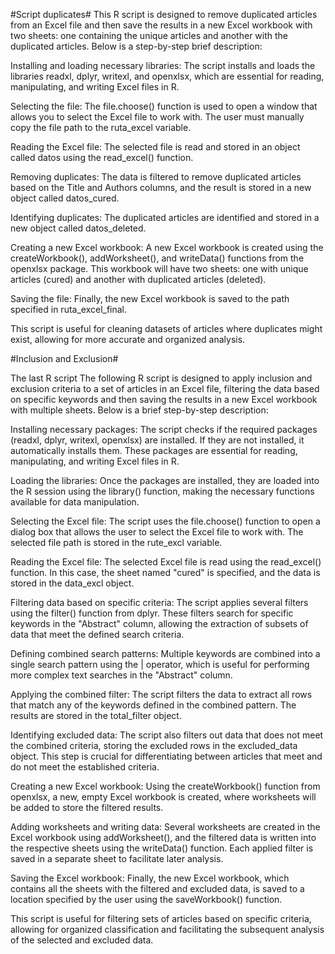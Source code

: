 #Script duplicates#
This R script is designed to remove duplicated articles from an Excel file and then save the results in a new Excel workbook with two sheets: one containing the unique articles and another with the duplicated articles. Below is a step-by-step brief description:

Installing and loading necessary libraries: The script installs and loads the libraries readxl, dplyr, writexl, and openxlsx, which are essential for reading, manipulating, and writing Excel files in R.

Selecting the file: The file.choose() function is used to open a window that allows you to select the Excel file to work with. The user must manually copy the file path to the ruta_excel variable.

Reading the Excel file: The selected file is read and stored in an object called datos using the read_excel() function.

Removing duplicates: The data is filtered to remove duplicated articles based on the Title and Authors columns, and the result is stored in a new object called datos_cured.

Identifying duplicates: The duplicated articles are identified and stored in a new object called datos_deleted.

Creating a new Excel workbook: A new Excel workbook is created using the createWorkbook(), addWorksheet(), and writeData() functions from the openxlsx package. This workbook will have two sheets: one with unique articles (cured) and another with duplicated articles (deleted).

Saving the file: Finally, the new Excel workbook is saved to the path specified in ruta_excel_final.

This script is useful for cleaning datasets of articles where duplicates might exist, allowing for more accurate and organized analysis.

#Inclusion and Exclusion#

The last R script The following R script is designed to apply inclusion and exclusion criteria to a set of articles in an Excel file, filtering the data based on specific keywords and then saving the results in a new Excel workbook with multiple sheets. Below is a brief step-by-step description:

Installing necessary packages:
The script checks if the required packages (readxl, dplyr, writexl, openxlsx) are installed. If they are not installed, it automatically installs them. These packages are essential for reading, manipulating, and writing Excel files in R.

Loading the libraries:
Once the packages are installed, they are loaded into the R session using the library() function, making the necessary functions available for data manipulation.

Selecting the Excel file:
The script uses the file.choose() function to open a dialog box that allows the user to select the Excel file to work with. The selected file path is stored in the rute_excl variable.

Reading the Excel file:
The selected Excel file is read using the read_excel() function. In this case, the sheet named "cured" is specified, and the data is stored in the data_excl object.

Filtering data based on specific criteria:
The script applies several filters using the filter() function from dplyr. These filters search for specific keywords in the "Abstract" column, allowing the extraction of subsets of data that meet the defined search criteria.

Defining combined search patterns:
Multiple keywords are combined into a single search pattern using the | operator, which is useful for performing more complex text searches in the "Abstract" column.

Applying the combined filter:
The script filters the data to extract all rows that match any of the keywords defined in the combined pattern. The results are stored in the total_filter object.

Identifying excluded data:
The script also filters out data that does not meet the combined criteria, storing the excluded rows in the excluded_data object. This step is crucial for differentiating between articles that meet and do not meet the established criteria.

Creating a new Excel workbook:
Using the createWorkbook() function from openxlsx, a new, empty Excel workbook is created, where worksheets will be added to store the filtered results.

Adding worksheets and writing data:
Several worksheets are created in the Excel workbook using addWorksheet(), and the filtered data is written into the respective sheets using the writeData() function. Each applied filter is saved in a separate sheet to facilitate later analysis.

Saving the Excel workbook:
Finally, the new Excel workbook, which contains all the sheets with the filtered and excluded data, is saved to a location specified by the user using the saveWorkbook() function.

This script is useful for filtering sets of articles based on specific criteria, allowing for organized classification and facilitating the subsequent analysis of the selected and excluded data.

